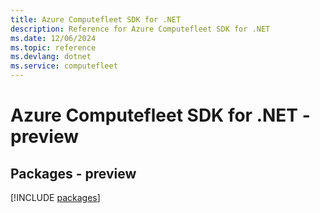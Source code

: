 ```yaml
---
title: Azure Computefleet SDK for .NET
description: Reference for Azure Computefleet SDK for .NET
ms.date: 12/06/2024
ms.topic: reference
ms.devlang: dotnet
ms.service: computefleet
---
```

# Azure Computefleet SDK for .NET - preview
## Packages - preview
[!INCLUDE [packages](computefleet-index.md)]
